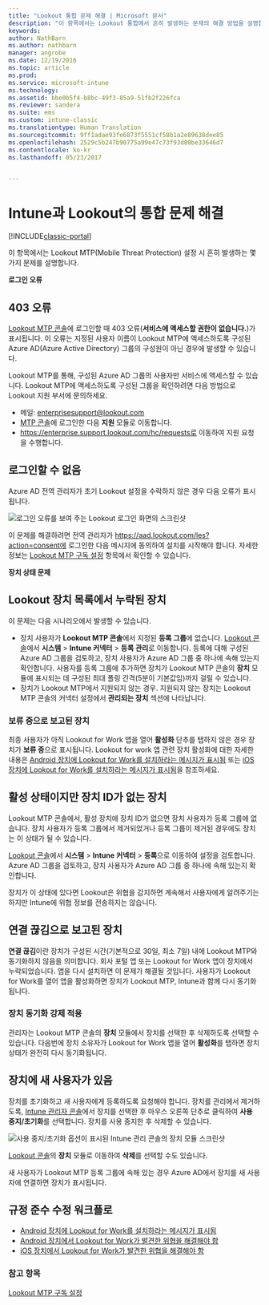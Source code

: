 ```yaml
---
title: "Lookout 통합 문제 해결 | Microsoft 문서"
description: "이 항목에서는 Lookout 통합에서 흔히 발생하는 문제의 해결 방법을 설명합니다."
keywords: 
author: NathBarn
ms.author: nathbarn
manager: angrobe
ms.date: 12/19/2016
ms.topic: article
ms.prod: 
ms.service: microsoft-intune
ms.technology: 
ms.assetid: bbe0b5f4-b8bc-49f3-85a9-51fb2f226fca
ms.reviewer: sandera
ms.suite: ems
ms.custom: intune-classic
ms.translationtype: Human Translation
ms.sourcegitcommit: 9ff1adae93fe6873f5551cf58b1a2e89638dee85
ms.openlocfilehash: 2529c5b247b90775a99e47c73f93d80be33646d7
ms.contentlocale: ko-kr
ms.lasthandoff: 05/23/2017


---
```


# <a name="troubleshoot-lookout-integration-with-intune"></a>Intune과 Lookout의 통합 문제 해결

[!INCLUDE[classic-portal](../includes/classic-portal.md)]

이 항목에서는 Lookout MTP(Mobile Threat Protection) 설정 시 흔히 발생하는 몇 가지 문제를 설명합니다.

**로그인 오류**

## <a name="403-errors"></a>403 오류
[Lookout MTP 콘솔](https://aad.lookout.com)에 로그인할 때 403 오류(**서비스에 액세스할 권한이 없습니다.**)가 표시됩니다. 이 오류는 지정된 사용자 이름이 Lookout MTP에 액세스하도록 구성된 Azure AD(Azure Active Directory) 그룹의 구성원이 아닌 경우에 발생할 수 있습니다.

Lookout MTP를 통해, 구성된 Azure AD 그룹의 사용자만 서비스에 액세스할 수 있습니다. Lookout MTP에 액세스하도록 구성된 그룹을 확인하려면 다음 방법으로 Lookout 지원 부서에 문의하세요.

* 메일: enterprisesupport@lookout.com
* [MTP 콘솔](http://aad.lookout.com)에 로그인한 다음 **지원** 모듈로 이동합니다.
* https://enterprise.support.lookout.com/hc/requests로 이동하여 지원 요청을 수행합니다.

## <a name="unable-to-sign-in"></a>로그인할 수 없음
Azure AD 전역 관리자가 초기 Lookout 설정을 수락하지 않은 경우 다음 오류가 표시됩니다.

![로그인 오류를 보여 주는 Lookout 로그인 화면의 스크린샷](../media/mtp/lookout-mtp-consent-not-accepted-error.png)

이 문제를 해결하려면 전역 관리자가 https://aad.lookout.com/les?action=consent에 로그인한 다음 메시지에 동의하여 설치를 시작해야 합니다. 자세한 정보는 [Lookout MTP 구독 설정](../deploy-use/setup-your-lookout-mtd-subscription.md) 항목에서 확인할 수 있습니다.

**장치 상태 문제**

## <a name="device-missing-from-lookout-device-list"></a>Lookout 장치 목록에서 누락된 장치

이 문제는 다음 시나리오에서 발생할 수 있습니다.
* 장치 사용자가 **Lookout MTP 콘솔**에서 지정된 **등록 그룹**에 없습니다.  [Lookout 콘솔](http://aad.lookout.com)에서 **시스템** > **Intune 커넥터** > **등록 관리**로 이동합니다.  등록에 대해 구성된 Azure AD 그룹을 검토하고, 장치 사용자가 Azure AD 그룹 중 하나에 속해 있는지 확인합니다.  사용자를 등록 그룹에 추가하면 장치가 Lookout MTP 콘솔의 **장치** 모듈에 표시되는 데 구성된 최대 폴링 간격(5분이 기본값임)까지 걸릴 수 있습니다.
* 장치가 Lookout MTP에서 지원되지 않는 경우.  지원되지 않는 장치는 Lookout MTP 콘솔의 커넥터 설정에서 **관리되는 장치** 섹션에 나타납니다.

### <a name="device-reported-as-pending"></a>**보류 중**으로 보고된 장치

최종 사용자가 아직 Lookout for Work 앱을 열어 **활성화** 단추를 탭하지 않은 경우 장치가 **보류 중**으로 표시됩니다. Lookout for work 앱 관련 장치 활성화에 대한 자세한 내용은 [Android 장치에 Lookout for Work를 설치하라는 메시지가 표시됨](http://docs.microsoft.com/intune-user-help/you-are-prompted-to-install-lookout-for-work-android) 또는 [iOS 장치에 Lookout for Work를 설치하라는 메시지가 표시됨](https://docs.microsoft.com/intune-user-help/you-are-prompted-to-install-lookout-for-work-ios)을 참조하세요.

## <a name="device-whos-active-but-has-no-device-id"></a>활성 상태이지만 장치 ID가 없는 장치
Lookout MTP 콘솔에서, 활성 장치에 장치 ID가 없으면 장치 사용자가 등록 그룹에 없습니다. 장치 사용자가 등록 그룹에서 제거되었거나 등록 그룹이 제거된 경우에도 장치는 이 상태가 될 수 있습니다.

[Lookout 콘솔](http://aad.lookout.com)에서 **시스템** > **Intune 커넥터** > **등록**으로 이동하여 설정을 검토합니다.  Azure AD 그룹을 검토하고, 장치 사용자가 Azure AD 그룹 중 하나에 속해 있는지 확인합니다.

장치가 이 상태에 있다면 Lookout은 위협을 감지하면 계속해서 사용자에게 알려주기는 하지만 Intune에 위협 정보를 전송하지는 않습니다.

## <a name="device-reported-as-disconnected"></a>**연결 끊김**으로 보고된 장치

**연결 끊김**이란 장치가 구성된 시간(기본적으로 30일, 최소 7일) 내에 Lookout MTP와 동기화하지 않음을 의미합니다. 회사 포털 앱 또는 Lookout for Work 앱이 장치에서 누락되었습니다. 앱을 다시 설치하면 이 문제가 해결될 것입니다. 사용자가 Lookout for Work를 열어 앱을 활성화하면 장치가 Lookout MTP, Intune과 함께 다시 동기화됩니다.

### <a name="forcing-a-device-sync"></a>장치 동기화 강제 적용
관리자는 Lookout MTP 콘솔의 **장치** 모듈에서 장치를 선택한 후 삭제하도록 선택할 수 있습니다.   다음번에 장치 소유자가 Lookout for Work 앱을 열어 **활성화**를 탭하면 장치 상태가 완전히 다시 동기화됩니다.

## <a name="device-has-a-new-user"></a>장치에 새 사용자가 있음
장치를 초기화하고 새 사용자에게 등록하도록 요청해야 합니다.  장치를 관리에서 제거하도록, [Intune 관리자 콘솔](https://manage.microsoft.com)에서 장치를 선택한 후 마우스 오른쪽 단추로 클릭하여 **사용 중지/초기화**를 선택합니다. 장치를 사용 중지한 후 삭제할 수 있습니다.

![사용 중지/초기화 옵션이 표시된 Intune 관리 콘솔의 장치 모듈 스크린샷](../media/mtp/mtp-retire-device-intune-console.png)

[Lookout 콘솔](http://aad.lookout.com)의 **장치** 모듈로 이동하여 **삭제**를 선택할 수도 있습니다.

새 사용자가 Lookout MTP 등록 그룹에 속해 있는 경우 Azure AD에서 장치를 새 사용자에 연결하면 장치가 표시됩니다.

## <a name="compliance-remediation-workflows"></a>규정 준수 수정 워크플로
- [Android 장치에 Lookout for Work를 설치하라는 메시지가 표시됨]( http://docs.microsoft.com/intune-user-help/you-are-prompted-to-install-lookout-for-work-android)
- [Android 장치에서 Lookout for Work가 발견한 위협을 해결해야 함](http://docs.microsoft.com/intune-user-help/you-need-to-resolve-a-threat-found-by-lookout-for-work-android)
- [iOS 장치에서 Lookout for Work가 발견한 위협을 해결해야 함](https://docs.microsoft.com/intune-user-help/you-need-to-resolve-a-threat-found-by-lookout-for-work-ios)


### <a name="see-also"></a>참고 항목
[Lookout MTP 구독 설정](/intune-classic/deploy-use/set-up-your-subscription-with-lookout-mtp)

